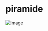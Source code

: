 # piramide

![image](https://github.com/sandyCortes/piramide/assets/30103350/69bf7e28-3002-465d-9a99-74553c95d7fb)
